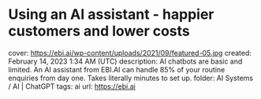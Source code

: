 # Using an AI assistant - happier customers and lower costs

cover: https://ebi.ai/wp-content/uploads/2021/09/featured-05.jpg
created: February 14, 2023 1:34 AM (UTC)
description: AI chatbots are basic and limited. An AI assistant from EBI.AI can handle 85% of your routine enquiries from day one. Takes literally minutes to set up.
folder: AI Systems / AI | ChatGPT
tags: ai
url: https://ebi.ai